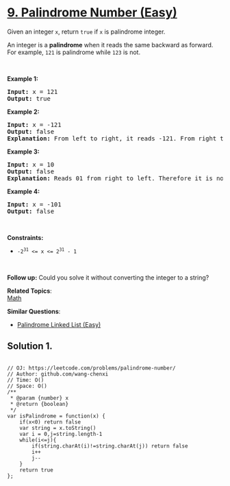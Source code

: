 # [9. Palindrome Number (Easy)](https://leetcode.com/problems/palindrome-number/)

<p>Given an integer <code>x</code>, return <code>true</code> if <code>x</code> is palindrome integer.</p>

<p>An integer is a <strong>palindrome</strong> when it reads the same backward as forward. For example, <code>121</code> is palindrome while <code>123</code> is not.</p>

<p>&nbsp;</p>
<p><strong>Example 1:</strong></p>

<pre><strong>Input:</strong> x = 121
<strong>Output:</strong> true
</pre>

<p><strong>Example 2:</strong></p>

<pre><strong>Input:</strong> x = -121
<strong>Output:</strong> false
<strong>Explanation:</strong> From left to right, it reads -121. From right to left, it becomes 121-. Therefore it is not a palindrome.
</pre>

<p><strong>Example 3:</strong></p>

<pre><strong>Input:</strong> x = 10
<strong>Output:</strong> false
<strong>Explanation:</strong> Reads 01 from right to left. Therefore it is not a palindrome.
</pre>

<p><strong>Example 4:</strong></p>

<pre><strong>Input:</strong> x = -101
<strong>Output:</strong> false
</pre>

<p>&nbsp;</p>
<p><strong>Constraints:</strong></p>

<ul>
	<li><code>-2<sup>31</sup>&nbsp;&lt;= x &lt;= 2<sup>31</sup>&nbsp;- 1</code></li>
</ul>

<p>&nbsp;</p>
<strong>Follow up:</strong> Could you solve it without converting the integer to a string?

**Related Topics**:  
[Math](https://leetcode.com/tag/math/)

**Similar Questions**:

- [Palindrome Linked List (Easy)](https://leetcode.com/problems/palindrome-linked-list/)

## Solution 1.

```JS

// OJ: https://leetcode.com/problems/palindrome-number/
// Author: github.com/wang-chenxi
// Time: O()
// Space: O()
/**
 * @param {number} x
 * @return {boolean}
 */
var isPalindrome = function(x) {
    if(x<0) return false
    var string = x.toString()
    var i = 0,j=string.length-1
    while(i<=j){
        if(string.charAt(i)!=string.charAt(j)) return false
        i++
        j--
    }
    return true
};

```

